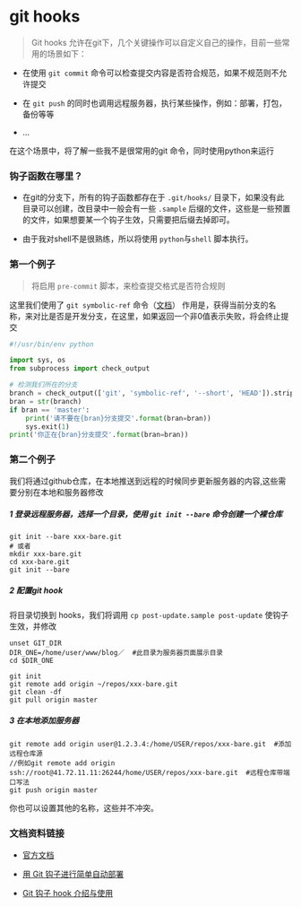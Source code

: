 # git hooks

> Git hooks 允许在git下，几个关键操作可以自定义自己的操作，目前一些常用的场景如下：

- 在使用 `git commit` 命令可以检查提交内容是否符合规范，如果不规范则不允许提交

- 在 ` git push ` 的同时也调用远程服务器，执行某些操作，例如：部署，打包，备份等等

- ...

在这个场景中，将了解一些我不是很常用的git 命令，同时使用python来运行

### 钩子函数在哪里？

- 在git的分支下，所有的钩子函数都存在于 `.git/hooks/` 目录下，如果没有此目录可以创建，改目录中一般会有一些 `.sample` 后缀的文件，这些是一些预置的文件，如果想要某一个钩子生效，只需要把后缀去掉即可。

- 由于我对shell不是很熟练，所以将使用 `python`与`shell` 脚本执行。

### 第一个例子

> 将启用 `pre-commit` 脚本，来检查提交格式是否符合规则

这里我们使用了 `git symbolic-ref` 命令（[文档](https://cloud.tencent.com/developer/section/1138783)）
作用是，获得当前分支的名称，来对比是否是开发分支，在这里，如果返回一个非0值表示失败，将会终止提交

``` python
#!/usr/bin/env python

import sys, os
from subprocess import check_output

# 检测我们所在的分支
branch = check_output(['git', 'symbolic-ref', '--short', 'HEAD']).strip()
bran = str(branch)
if bran == 'master':
	print('请不要在{bran}分支提交'.format(bran=bran))
	sys.exit(1)
print('你正在{bran}分支提交'.format(bran=bran))

```

### 第二个例子

我们将通过github仓库，在本地推送到远程的时候同步更新服务器的内容,这些需要分别在本地和服务器修改

##### 1 登录远程服务器，选择一个目录，使用 `git init --bare` 命令创建一个裸仓库

``` 
git init --bare xxx-bare.git
# 或者
mkdir xxx-bare.git
cd xxx-bare.git
git init --bare

```

##### 2 配置git hook
将目录切换到 hooks，我们将调用 `cp post-update.sample post-update` 使钩子生效，并修改
```
unset GIT_DIR 
DIR_ONE=/home/user/www/blog／  #此目录为服务器页面展示目录 
cd $DIR_ONE

git init
git remote add origin ~/repos/xxx-bare.git
git clean -df
git pull origin master

```

##### 3 在本地添加服务器
```
git remote add origin user@1.2.3.4:/home/USER/repos/xxx-bare.git  #添加远程仓库源
//例如git remote add origin ssh://root@41.72.11.11:26244/home/USER/repos/xxx-bare.git  #远程仓库带端口写法
git push origin master
```
你也可以设置其他的名称，这些并不冲突。

### 文档资料链接
- [官方文档](https://www.git-scm.com/book/zh/v2/%E8%87%AA%E5%AE%9A%E4%B9%89-Git-Git-%E9%92%A9%E5%AD%90)

- [用 Git 钩子进行简单自动部署](https://aotu.io/notes/2017/04/10/githooks/index.html)

- [Git 钩子 hook 介绍与使用](https://www.jianshu.com/p/f3d17c11bb8a)
